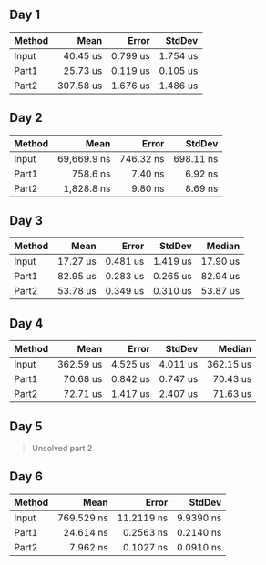﻿## Day 1

| Method |      Mean |    Error |   StdDev |
|------- |----------:|---------:|---------:|
|  Input |  40.45 us | 0.799 us | 1.754 us |
|  Part1 |  25.73 us | 0.119 us | 0.105 us |
|  Part2 | 307.58 us | 1.676 us | 1.486 us |

## Day 2

| Method |        Mean |     Error |    StdDev |
|------- |------------:|----------:|----------:|
|  Input | 69,669.9 ns | 746.32 ns | 698.11 ns |
|  Part1 |    758.6 ns |   7.40 ns |   6.92 ns |
|  Part2 |  1,828.8 ns |   9.80 ns |   8.69 ns |

## Day 3

| Method |     Mean |    Error |   StdDev |   Median |
|------- |---------:|---------:|---------:|---------:|
|  Input | 17.27 us | 0.481 us | 1.419 us | 17.90 us |
|  Part1 | 82.95 us | 0.283 us | 0.265 us | 82.94 us |
|  Part2 | 53.78 us | 0.349 us | 0.310 us | 53.87 us |

## Day 4

| Method |      Mean |    Error |   StdDev |    Median |
|------- |----------:|---------:|---------:|----------:|
|  Input | 362.59 us | 4.525 us | 4.011 us | 362.15 us |
|  Part1 |  70.68 us | 0.842 us | 0.747 us |  70.43 us |
|  Part2 |  72.71 us | 1.417 us | 2.407 us |  71.63 us |

## Day 5

> Unsolved part 2

## Day 6

| Method |       Mean |      Error |    StdDev |
|------- |-----------:|-----------:|----------:|
|  Input | 769.529 ns | 11.2119 ns | 9.9390 ns |
|  Part1 |  24.614 ns |  0.2563 ns | 0.2140 ns |
|  Part2 |   7.962 ns |  0.1027 ns | 0.0910 ns |
